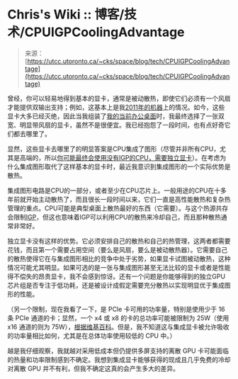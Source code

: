 <!--yml

分类：未分类

日期：2024-05-27 15:12:28

-->

# Chris's Wiki :: 博客/技术/CPUIGPCoolingAdvantage

> 来源：[https://utcc.utoronto.ca/~cks/space/blog/tech/CPUIGPCoolingAdvantage](https://utcc.utoronto.ca/~cks/space/blog/tech/CPUIGPCoolingAdvantage)

曾经，你可以轻易地得到基本的显卡，通常是被动散热，即使它们必须有一个风扇才能提供双输出支持；例如，这基本上是我[2011年的机器](/~cks/space/blog/linux/HomeMachine2011)上的情况。如今，这些显卡大多已经灭绝，因此当我组装了[我的当前办公桌面](/~cks/space/blog/linux/WorkMachine2017)时，我最终选择了一张双宽、明显带风扇的显卡，虽然不是很便宜。我已经抱怨了一段时间，也有点好奇它们都去哪里了。

显然，这些显卡去哪里了的明显答案是CPU集成了图形（尽管并非所有CPU，尤其是高端的，所以[你可能最终会使用没有IGP的CPU，需要独立显卡](/~cks/space/blog/linux/WorkMachine2017)）。在考虑为什么集成图形取代了这样基本的显卡时，最近我意识到集成图形的一个实际优势是散热。

集成图形电路是CPU的一部分，或者至少在CPU芯片上。一般用途的CPU在十多年前就开始主动散热了，而且很长一段时间以来，它们一直是高性能散热和复杂热管理的重点。CPU可能是典型桌面上散热最好的东西（它需要）。与这个热源共存会限制[IGP](https://en.wikipedia.org/wiki/Graphics_processing_unit#Integrated_graphics_processing_unit)，但这也意味着IGP可以利用CPU的散热来冷却自己，而且那种散热通常非常好。

独立显卡没有这样的优势。它必须安排自己的散热和自己的热管理，这两者都需要花钱，而且第一个需要占用空间（要么是风扇，要么是被动散热器）。它需要自己的散热使得它在与集成图形相比的竞争中处于劣势，如果显卡试图被动散热，这种情况可能尤其明显。如果可选的是一张与集成图形甚至无法比较的显卡或者是性能得不偿失的昂贵显卡，我不会感到惊讶。还有一个问题是你能够得到的独立GPU芯片组是否专注于低功耗，还是被设计成假定需要充分散热以实现明显优于集成图形的性能。

（另一个限制，现在我看了一下，是 PCIe 卡可用的功率量，特别是使用少于 16 条 PCIe 通道的卡；显然，一个 x4 或 x8 的卡的总功率可能被限制为 25W（使用 x16 通道的则为 75W），[根据维基百科](https://en.wikipedia.org/wiki/PCI_Express#Power)。但是，我不知道这与集成显卡被允许吸收的功率量相比如何，尤其是在总体功率使用较低的 CPU 中。）

越是我仔细观察，我就越对采用低成本但仍提供多屏支持的离散 GPU 卡可能面临的热量和功率限制感到不确定。我想到集成显卡能够获得的现成且几乎免费的冷却对离散 GPU 并不有利，但我不确定这真的会产生多大的差异。
